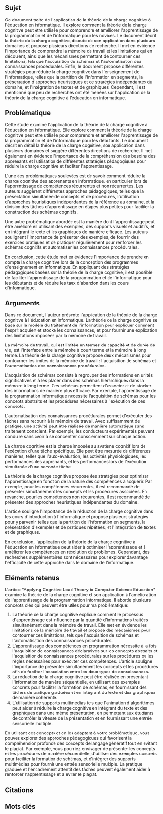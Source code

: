 ## Sujet
Ce document traite de l'application de la théorie de la charge cognitive à l'éducation en informatique. Il explore comment la théorie de la charge cognitive peut être utilisée pour comprendre et améliorer l'apprentissage de la programmation et de l'informatique pour les novices. Le document décrit la théorie de la charge cognitive, discute de son application dans plusieurs domaines et propose plusieurs directions de recherche. Il met en évidence l'importance de comprendre la mémoire de travail et les limitations qui en découlent, ainsi que les mécanismes permettant de contourner ces limitations, tels que l'acquisition de schémas et l'automatisation des connaissances procédurales. Enfin, le document propose différentes stratégies pour réduire la charge cognitive dans l'enseignement de l'informatique, telles que la partition de l'information en segments, la présentation d'approches heuristiques et de stratégies indépendantes du domaine, et l'intégration de textes et de graphiques. Cependant, il est mentionné que peu de recherches ont été menées sur l'application de la théorie de la charge cognitive à l'éducation en informatique.
## Problématique
Cette étude examine l'application de la théorie de la charge cognitive à l'éducation en informatique. Elle explore comment la théorie de la charge cognitive peut être utilisée pour comprendre et améliorer l'apprentissage de la programmation et de l'informatique pour les débutants. Le document décrit en détail la théorie de la charge cognitive, son application dans plusieurs domaines et suggère différentes directions de recherche. Il met également en évidence l'importance de la compréhension des besoins des apprenants et l'utilisation de différentes stratégies pédagogiques pour réduire la charge cognitive et faciliter l'apprentissage.

L'une des problématiques soulevées est de savoir comment réduire la charge cognitive des apprenants en informatique, en particulier lors de l'apprentissage de compétences récurrentes et non récurrentes. Les auteurs suggèrent différentes approches pédagogiques, telles que la présentation simultanée de concepts et de procédures, l'utilisation d'approches heuristiques indépendantes de la référence au domaine, et la division des tâches d'apprentissage en étapes plus petites pour faciliter la construction des schémas cognitifs. 

Une autre problématique abordée est la manière dont l'apprentissage peut être amélioré en utilisant des exemples, des supports visuels et auditifs, et en intégrant le texte et les graphiques de manière efficace. Les auteurs soulignent l'importance de présenter des exemples, de fournir des exercices pratiques et de pratiquer régulièrement pour renforcer les schémas cognitifs et automatiser les connaissances procédurales. 

En conclusion, cette étude met en évidence l'importance de prendre en compte la charge cognitive lors de la conception des programmes d'enseignement en informatique. En appliquant des stratégies pédagogiques basées sur la théorie de la charge cognitive, il est possible de faciliter l'apprentissage de la programmation et de l'informatique pour les débutants et de réduire les taux d'abandon dans les cours d'informatique.
## Arguments
Dans ce document, l'auteur présente l'application de la théorie de la charge cognitive à l'éducation en informatique. La théorie de la charge cognitive se base sur le modèle du traitement de l'information pour expliquer comment l'esprit acquiert et stocke les connaissances, et pour fournir une explication des limitations imposées par la mémoire de travail. 

La mémoire de travail, qui est limitée en termes de capacité et de durée de vie, est l'interface entre la mémoire à court terme et la mémoire à long terme. La théorie de la charge cognitive propose deux mécanismes pour contourner les limites de la mémoire de travail : l'acquisition de schémas et l'automatisation des connaissances procédurales. 

L'acquisition de schémas consiste à regrouper des informations en unités significatives et à les placer dans des schémas hiérarchiques dans la mémoire à long terme. Ces schémas permettent d'associer et de stocker des informations de manière plus efficace. Par exemple, l'apprentissage de la programmation informatique nécessite l'acquisition de schémas pour les concepts abstraits et les procédures nécessaires à l'exécution de ces concepts. 

L'automatisation des connaissances procédurales permet d'exécuter des tâches sans recourir à la mémoire de travail. Avec suffisamment de pratique, une activité peut être réalisée de manière automatique sans traitement conscient. Par exemple, les conducteurs expérimentés peuvent conduire sans avoir à se concentrer consciemment sur chaque action. 

La charge cognitive est la charge imposée au système cognitif lors de l'exécution d'une tâche spécifique. Elle peut être mesurée de différentes manières, telles que l'auto-évaluation, les activités physiologiques, les performances des apprenants, et les performances lors de l'exécution simultanée d'une seconde tâche. 

La théorie de la charge cognitive propose des stratégies pour optimiser l'apprentissage en fonction de la nature des compétences à acquérir. Par exemple, pour les compétences récurrentes, il est recommandé de présenter simultanément les concepts et les procédures associées. En revanche, pour les compétences non récurrentes, il est recommandé de présenter des approches heuristiques indépendantes du domaine. 

L'article souligne l'importance de la réduction de la charge cognitive dans les cours d'introduction à l'informatique et propose plusieurs stratégies pour y parvenir, telles que la partition de l'information en segments, la présentation d'exemples et de pratiques répétées, et l'intégration de textes et de graphiques. 

En conclusion, l'application de la théorie de la charge cognitive à l'éducation en informatique peut aider à optimiser l'apprentissage et à améliorer les compétences en résolution de problèmes. Cependant, des recherches supplémentaires sont nécessaires pour explorer davantage l'efficacité de cette approche dans le domaine de l'informatique.

## Eléments retenus 
L'article "Applying Cognitive Load Theory to Computer Science Education" examine la théorie de la charge cognitive et son application à l'amélioration de l'apprentissage de la programmation informatique. Il aborde plusieurs concepts clés qui peuvent être utiles pour ma problématique: 
1. La théorie de la charge cognitive explique comment le processus d'apprentissage est influencé par la quantité d'informations traitées simultanément dans la mémoire de travail. Elle met en évidence les limitations de la mémoire de travail et propose des mécanismes pour contourner ces limitations, tels que l'acquisition de schémas et l'automatisation des connaissances procédurales. 
2. L'apprentissage des compétences en programmation nécessite à la fois l'acquisition de connaissances déclaratives sur les concepts abstraits et l'acquisition de connaissances procédurales sur les procédures ou les règles nécessaires pour exécuter ces compétences. L'article souligne l'importance de présenter simultanément les concepts et les procédures afin de faciliter l'association entre les deux types de connaissances. 
3. La réduction de la charge cognitive peut être réalisée en présentant l'information de manière séquentielle, en utilisant des exemples concrets pour faciliter la formation de schémas, en fournissant des tâches de pratique graduées et en intégrant du texte et des graphiques de manière cohérente. 
4. L'utilisation de supports multimédias tels que l'animation d'algorithmes peut aider à réduire la charge cognitive en intégrant du texte et des graphiques dans une même présentation, en permettant aux étudiants de contrôler la vitesse de la présentation et en fournissant une entrée sensorielle multiple.

En utilisant ces concepts et en les adaptant à votre problématique, vous pouvez explorer des approches pédagogiques qui favorisent la compréhension profonde des concepts de langage génératif tout en évitant le plagiat. Par exemple, vous pourriez envisager de présenter les concepts et les procédures de manière séquentielle, d'utiliser des exemples concrets pour faciliter la formation de schémas, et d'intégrer des supports multimédias pour fournir une entrée sensorielle multiple. La pratique graduée et l'encadrement attentif des tâches peuvent également aider à renforcer l'apprentissage et à éviter le plagiat.

## Citations

## Mots clés